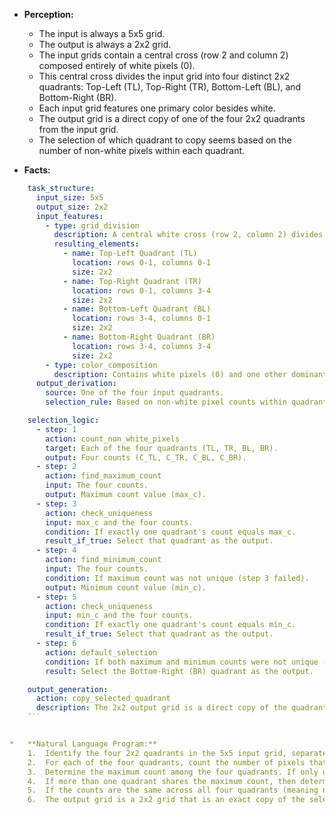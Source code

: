 *   **Perception:**
    *   The input is always a 5x5 grid.
    *   The output is always a 2x2 grid.
    *   The input grids contain a central cross (row 2 and column 2) composed entirely of white pixels (0).
    *   This central cross divides the input grid into four distinct 2x2 quadrants: Top-Left (TL), Top-Right (TR), Bottom-Left (BL), and Bottom-Right (BR).
    *   Each input grid features one primary color besides white.
    *   The output grid is a direct copy of one of the four 2x2 quadrants from the input grid.
    *   The selection of which quadrant to copy seems based on the number of non-white pixels within each quadrant.

*   **Facts:**
    
```yaml
    task_structure:
      input_size: 5x5
      output_size: 2x2
      input_features:
        - type: grid_division
          description: A central white cross (row 2, column 2) divides the grid.
          resulting_elements:
            - name: Top-Left Quadrant (TL)
              location: rows 0-1, columns 0-1
              size: 2x2
            - name: Top-Right Quadrant (TR)
              location: rows 0-1, columns 3-4
              size: 2x2
            - name: Bottom-Left Quadrant (BL)
              location: rows 3-4, columns 0-1
              size: 2x2
            - name: Bottom-Right Quadrant (BR)
              location: rows 3-4, columns 3-4
              size: 2x2
        - type: color_composition
          description: Contains white pixels (0) and one other dominant color.
      output_derivation:
        source: One of the four input quadrants.
        selection_rule: Based on non-white pixel counts within quadrants.

    selection_logic:
      - step: 1
        action: count_non_white_pixels
        target: Each of the four quadrants (TL, TR, BL, BR).
        output: Four counts (C_TL, C_TR, C_BL, C_BR).
      - step: 2
        action: find_maximum_count
        input: The four counts.
        output: Maximum count value (max_c).
      - step: 3
        action: check_uniqueness
        input: max_c and the four counts.
        condition: If exactly one quadrant's count equals max_c.
        result_if_true: Select that quadrant as the output.
      - step: 4
        action: find_minimum_count
        input: The four counts.
        condition: If maximum count was not unique (step 3 failed).
        output: Minimum count value (min_c).
      - step: 5
        action: check_uniqueness
        input: min_c and the four counts.
        condition: If exactly one quadrant's count equals min_c.
        result_if_true: Select that quadrant as the output.
      - step: 6
        action: default_selection
        condition: If both maximum and minimum counts were not unique (implies all counts are equal).
        result: Select the Bottom-Right (BR) quadrant as the output.

    output_generation:
      action: copy_selected_quadrant
      description: The 2x2 output grid is a direct copy of the quadrant selected by the logic above.
    ```


*   **Natural Language Program:**
    1.  Identify the four 2x2 quadrants in the 5x5 input grid, separated by the central white row (row index 2) and central white column (column index 2). These quadrants are Top-Left (rows 0-1, cols 0-1), Top-Right (rows 0-1, cols 3-4), Bottom-Left (rows 3-4, cols 0-1), and Bottom-Right (rows 3-4, cols 3-4).
    2.  For each of the four quadrants, count the number of pixels that are not white (value is not 0).
    3.  Determine the maximum count among the four quadrants. If only one quadrant has this maximum count, select that quadrant.
    4.  If more than one quadrant shares the maximum count, then determine the minimum count among the four quadrants. If only one quadrant has this minimum count, select that quadrant.
    5.  If the counts are the same across all four quadrants (meaning neither the maximum nor the minimum count was unique), select the Bottom-Right quadrant.
    6.  The output grid is a 2x2 grid that is an exact copy of the selected quadrant.